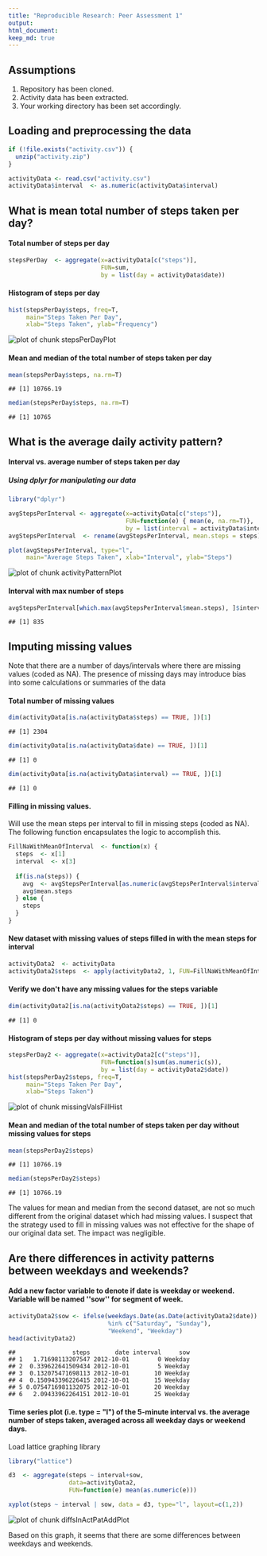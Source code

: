 ```yaml
---
title: "Reproducible Research: Peer Assessment 1"
output: 
html_document:
keep_md: true
---
```


## Assumptions
  1. Repository has been cloned. 
  2. Activity data has been extracted.
  3. Your working directory has been set accordingly.
 
## Loading and preprocessing the data

```r
if (!file.exists("activity.csv")) {
  unzip("activity.zip")
}

activityData <- read.csv("activity.csv")
activityData$interval  <- as.numeric(activityData$interval)
```

## What is mean total number of steps taken per day?
#### Total number of steps per day

```r
stepsPerDay  <- aggregate(x=activityData[c("steps")], 
                          FUN=sum, 
                          by = list(day = activityData$date))
```

#### Histogram of steps per day

```r
hist(stepsPerDay$steps, freq=T,
     main="Steps Taken Per Day",
     xlab="Steps Taken", ylab="Frequency")
```

![plot of chunk stepsPerDayPlot](figure/stepsPerDayPlot-1.png) 

#### Mean and median of the total number of steps taken per day

```r
mean(stepsPerDay$steps, na.rm=T)
```

```
## [1] 10766.19
```

```r
median(stepsPerDay$steps, na.rm=T)
```

```
## [1] 10765
```


## What is the average daily activity pattern?
#### Interval vs.  average number of steps taken per day
##### Using dplyr for manipulating our data

```r
library("dplyr")
```


```r
avgStepsPerInterval <- aggregate(x=activityData[c("steps")],
                                 FUN=function(e) { mean(e, na.rm=T)},
                                 by = list(interval = activityData$interval))
avgStepsPerInterval  <- rename(avgStepsPerInterval, mean.steps = steps)

plot(avgStepsPerInterval, type="l",
     main="Average Steps Taken", xlab="Interval", ylab="Steps")
```

![plot of chunk activityPatternPlot](figure/activityPatternPlot-1.png) 

#### Interval with max number of steps

```r
avgStepsPerInterval[which.max(avgStepsPerInterval$mean.steps), ]$interval
```

```
## [1] 835
```

## Imputing missing values
Note that there are a number of days/intervals where there are missing values (coded as NA). The presence of missing days may introduce bias into some calculations or summaries of the data

#### Total number of missing values

```r
dim(activityData[is.na(activityData$steps) == TRUE, ])[1]
```

```
## [1] 2304
```

```r
dim(activityData[is.na(activityData$date) == TRUE, ])[1]
```

```
## [1] 0
```

```r
dim(activityData[is.na(activityData$interval) == TRUE, ])[1]
```

```
## [1] 0
```

#### Filling in missing values.
Will use the mean steps per interval to fill in missing steps (coded as NA). The following function encapsulates the logic to accomplish this.

```r
FillNaWithMeanOfInterval  <- function(x) {
  steps  <- x[1]
  interval  <- x[3]
  
  if(is.na(steps)) {
    avg  <- avgStepsPerInterval[as.numeric(avgStepsPerInterval$interval) == as.numeric(interval), ]
    avg$mean.steps
  } else {
    steps
  }  
}
```

#### New dataset with missing values of steps filled in with the mean steps for interval

```r
activityData2  <- activityData
activityData2$steps  <- apply(activityData2, 1, FUN=FillNaWithMeanOfInterval)
```


#### Verify we don't have any missing values for the steps variable

```r
dim(activityData2[is.na(activityData2$steps) == TRUE, ])[1]
```

```
## [1] 0
```

#### Histogram of steps per day without missing values for steps

```r
stepsPerDay2 <- aggregate(x=activityData2[c("steps")], 
                          FUN=function(s)sum(as.numeric(s)), 
                          by = list(day = activityData2$date))
hist(stepsPerDay2$steps, freq=T,
     main="Steps Taken Per Day",
     xlab="Steps Taken")
```

![plot of chunk missingValsFillHist](figure/missingValsFillHist-1.png) 

#### Mean and median of the total number of steps taken per day without missing values for steps

```r
mean(stepsPerDay2$steps)
```

```
## [1] 10766.19
```

```r
median(stepsPerDay2$steps)
```

```
## [1] 10766.19
```
The values for mean and median from the second dataset, are not so much different from the original dataset which had missing values.
I suspect that the strategy used to fill in missing values was not effective for the shape of our original data set. The impact was negligible.

## Are there differences in activity patterns between weekdays and weekends?
#### Add a new factor variable to denote if date is weekday or weekend. Variable will be named ''sow'' for segment of week.

```r
activityData2$sow <- ifelse(weekdays.Date(as.Date(activityData2$date)) 
                            %in% c("Saturday", "Sunday"),
                            "Weekend", "Weekday")
head(activityData2)                 
```

```
##                steps       date interval     sow
## 1   1.71698113207547 2012-10-01        0 Weekday
## 2  0.339622641509434 2012-10-01        5 Weekday
## 3  0.132075471698113 2012-10-01       10 Weekday
## 4  0.150943396226415 2012-10-01       15 Weekday
## 5 0.0754716981132075 2012-10-01       20 Weekday
## 6   2.09433962264151 2012-10-01       25 Weekday
```

#### Time series plot (i.e. type = "l") of the 5-minute interval vs. the average number of steps taken, averaged across all weekday days or weekend days.
Load lattice graphing library

```r
library("lattice")
```


```r
d3  <- aggregate(steps ~ interval+sow, 
                 data=activityData2, 
                 FUN=function(e) mean(as.numeric(e)))

xyplot(steps ~ interval | sow, data = d3, type="l", layout=c(1,2))
```

![plot of chunk diffsInActPatAddPlot](figure/diffsInActPatAddPlot-1.png) 

Based on this graph, it seems that there are some differences between weekdays and weekends.

